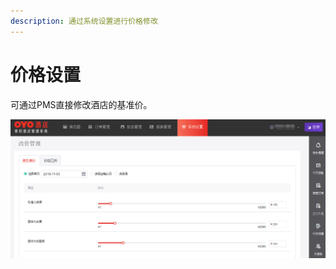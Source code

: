 ```yaml
---
description: 通过系统设置进行价格修改
---
```


# 价格设置

可通过PMS直接修改酒店的基准价。

![&#x70B9;&#x51FB;&#x7CFB;&#x7EDF;&#x8BBE;&#x7F6E;&#xFF0C;&#x8FDB;&#x5165;&#x57FA;&#x51C6;&#x4EF7;&#x4FEE;&#x6539;](../../.gitbook/assets/image%20%2855%29.png)

  



